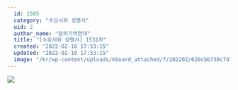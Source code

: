 ```yaml
---
  id: 1505
  category: "수요시위 성명서"
  uid: 2
  author_name: "정의기억연대"
  title: "[수요시위 성명서] 1531차"
  created: "2022-02-16 17:53:15"
  updated: "2022-02-16 17:53:15"
  image: "/kr/wp-content/uploads/kboard_attached/7/202202/620cbb738c74f2563374.jpg"
---
```

![](/kr/wp-content/uploads/kboard_attached/7/202202/620cbb738c74f2563374.jpg)